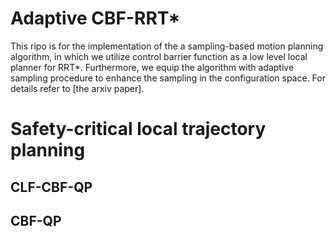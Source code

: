 # Adaptive CBF-RRT* 
This ripo is for the implementation of the a sampling-based motion planning algorithm, in which we utilize control barrier function as a low level local planner for RRT*. Furthermore, we equip the algorithm with adaptive sampling procedure to enhance the sampling in the configuration space. For details refer to [the arxiv paper]. 

# Safety-critical local trajectory planning 
## CLF-CBF-QP 
## CBF-QP 
